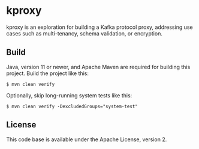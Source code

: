 # kproxy

kproxy is an exploration for building a Kafka protocol proxy,
addressing use cases such as multi-tenancy, schema validation, or encryption.

## Build

Java, version 11 or newer, and Apache Maven are required for building this project.
Build the project like this:

```
$ mvn clean verify
```

Optionally, skip long-running system tests like this:

```
$ mvn clean verify -DexcludedGroups="system-test"
```

## License

This code base is available under the Apache License, version 2.
